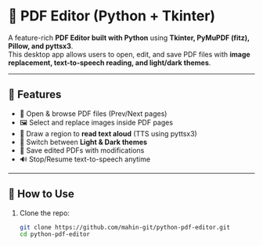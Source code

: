 # 📝 PDF Editor (Python + Tkinter)

A feature-rich **PDF Editor built with Python** using **Tkinter, PyMuPDF (fitz), Pillow, and pyttsx3**.  
This desktop app allows users to open, edit, and save PDF files with **image replacement, text-to-speech reading, and light/dark themes**.

---

## 🚀 Features
- 📂 Open & browse PDF files (Prev/Next pages)
- 🖼️ Select and replace images inside PDF pages
- 📝 Draw a region to **read text aloud** (TTS using pyttsx3)
- 🎨 Switch between **Light & Dark themes**
- 💾 Save edited PDFs with modifications
- 🔊 Stop/Resume text-to-speech anytime

---

## 📂 How to Use
1. Clone the repo:
   ```bash
   git clone https://github.com/mahin-git/python-pdf-editor.git
   cd python-pdf-editor
